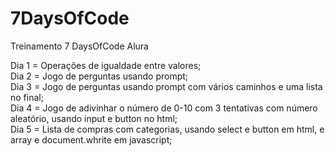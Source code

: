 # 7DaysOfCode
Treinamento 7 DaysOfCode Alura

Dia 1 = Operações de igualdade entre valores;</br>
Dia 2 = Jogo de perguntas usando prompt;</br>
Dia 3 = Jogo de perguntas usando prompt com vários caminhos e uma lista no final;</br>
Dia 4 = Jogo de adivinhar o número de 0-10 com 3 tentativas com número aleatório, usando input e button no html;</br>
Dia 5 = Lista de compras com categorias, usando select e button em html, e array e document.whrite em javascript;</br>
